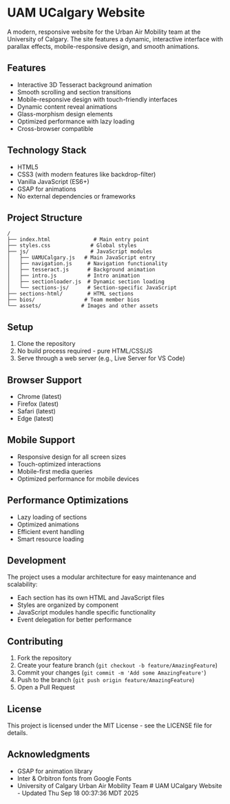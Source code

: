 # UAM UCalgary Website

A modern, responsive website for the Urban Air Mobility team at the University of Calgary. The site features a dynamic, interactive interface with parallax effects, mobile-responsive design, and smooth animations.

## Features

- Interactive 3D Tesseract background animation
- Smooth scrolling and section transitions
- Mobile-responsive design with touch-friendly interfaces
- Dynamic content reveal animations
- Glass-morphism design elements
- Optimized performance with lazy loading
- Cross-browser compatible

## Technology Stack

- HTML5
- CSS3 (with modern features like backdrop-filter)
- Vanilla JavaScript (ES6+)
- GSAP for animations
- No external dependencies or frameworks

## Project Structure

```
/
├── index.html              # Main entry point
├── styles.css             # Global styles
├── js/                    # JavaScript modules
│   ├── UAMUCalgary.js   # Main JavaScript entry
│   ├── navigation.js     # Navigation functionality
│   ├── tesseract.js      # Background animation
│   ├── intro.js          # Intro animation
│   ├── sectionloader.js  # Dynamic section loading
│   └── sections-js/      # Section-specific JavaScript
├── sections-html/        # HTML sections
├── bios/                # Team member bios
└── assets/             # Images and other assets
```

## Setup

1. Clone the repository
2. No build process required - pure HTML/CSS/JS
3. Serve through a web server (e.g., Live Server for VS Code)

## Browser Support

- Chrome (latest)
- Firefox (latest)
- Safari (latest)
- Edge (latest)

## Mobile Support

- Responsive design for all screen sizes
- Touch-optimized interactions
- Mobile-first media queries
- Optimized performance for mobile devices

## Performance Optimizations

- Lazy loading of sections
- Optimized animations
- Efficient event handling
- Smart resource loading

## Development

The project uses a modular architecture for easy maintenance and scalability:

- Each section has its own HTML and JavaScript files
- Styles are organized by component
- JavaScript modules handle specific functionality
- Event delegation for better performance

## Contributing

1. Fork the repository
2. Create your feature branch (`git checkout -b feature/AmazingFeature`)
3. Commit your changes (`git commit -m 'Add some AmazingFeature'`)
4. Push to the branch (`git push origin feature/AmazingFeature`)
5. Open a Pull Request

## License

This project is licensed under the MIT License - see the LICENSE file for details.

## Acknowledgments

- GSAP for animation library
- Inter & Orbitron fonts from Google Fonts
- University of Calgary Urban Air Mobility Team # UAM UCalgary Website - Updated Thu Sep 18 00:37:36 MDT 2025
